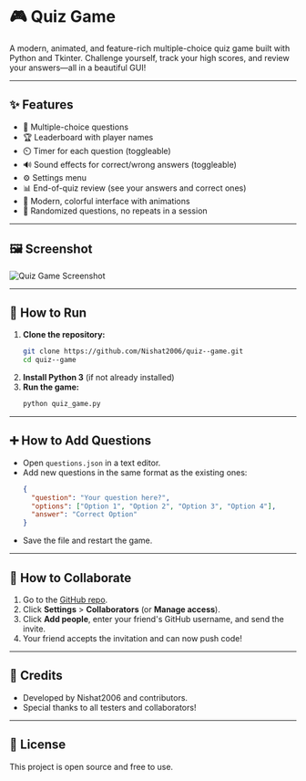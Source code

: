 # 🎮 Quiz Game

A modern, animated, and feature-rich multiple-choice quiz game built with Python and Tkinter. Challenge yourself, track your high scores, and review your answers—all in a beautiful GUI!

---

## ✨ Features
- 📝 Multiple-choice questions
- 🏆 Leaderboard with player names
- ⏲️ Timer for each question (toggleable)
- 🔊 Sound effects for correct/wrong answers (toggleable)
- ⚙️ Settings menu
- 📊 End-of-quiz review (see your answers and correct ones)
- 🎨 Modern, colorful interface with animations
- 🔀 Randomized questions, no repeats in a session

---

## 🖼️ Screenshot
![Quiz Game Screenshot](screenshot.png)

---

## 🚀 How to Run
1. **Clone the repository:**
   ```bash
   git clone https://github.com/Nishat2006/quiz--game.git
   cd quiz--game
   ```
2. **Install Python 3** (if not already installed)
3. **Run the game:**
   ```bash
   python quiz_game.py
   ```

---

## ➕ How to Add Questions
- Open `questions.json` in a text editor.
- Add new questions in the same format as the existing ones:
  ```json
  {
    "question": "Your question here?",
    "options": ["Option 1", "Option 2", "Option 3", "Option 4"],
    "answer": "Correct Option"
  }
  ```
- Save the file and restart the game.

---

## 🤝 How to Collaborate
1. Go to the [GitHub repo](https://github.com/Nishat2006/quiz--game).
2. Click **Settings** > **Collaborators** (or **Manage access**).
3. Click **Add people**, enter your friend's GitHub username, and send the invite.
4. Your friend accepts the invitation and can now push code!

---

## 👥 Credits
- Developed by Nishat2006 and contributors.
- Special thanks to all testers and collaborators!

---

## 📄 License
This project is open source and free to use. 